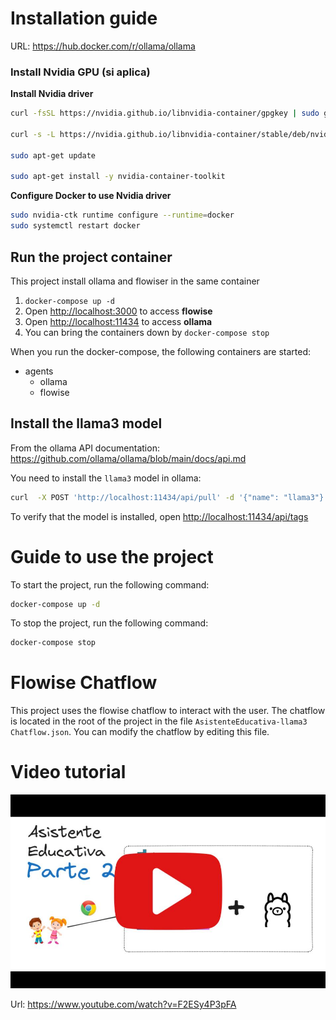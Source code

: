 # Installation guide

URL:
https://hub.docker.com/r/ollama/ollama

### Install Nvidia GPU (si aplica)

**Install Nvidia driver**

```bash
curl -fsSL https://nvidia.github.io/libnvidia-container/gpgkey | sudo gpg --dearmor -o /usr/share/keyrings/nvidia-container-toolkit-keyring.gpg

curl -s -L https://nvidia.github.io/libnvidia-container/stable/deb/nvidia-container-toolkit.list | sed 's#deb https://#deb [signed-by=/usr/share/keyrings/nvidia-container-toolkit-keyring.gpg] https://#g' | sudo tee /etc/apt/sources.list.d/nvidia-container-toolkit.list

sudo apt-get update

sudo apt-get install -y nvidia-container-toolkit
```

**Configure Docker to use Nvidia driver**

```bash
sudo nvidia-ctk runtime configure --runtime=docker
sudo systemctl restart docker
```

## Run the project container

This project install ollama and flowiser in the same container

1. `docker-compose up -d`
2. Open [http://localhost:3000](http://localhost:3000) to access **flowise**
3. Open [http://localhost:11434](http://localhost:11434) to access **ollama**
4. You can bring the containers down by `docker-compose stop`

When you run the docker-compose, the following containers are started:

-   agents
    -   ollama
    -   flowise

## Install the llama3 model

From the ollama API documentation:
https://github.com/ollama/ollama/blob/main/docs/api.md

You need to install the `llama3` model in ollama:

```bash
curl  -X POST 'http://localhost:11434/api/pull' -d '{"name": "llama3"}'
```

To verify that the model is installed, open [http://localhost:11434/api/tags](http://localhost:11434/api/tags)

# Guide to use the project

To start the project, run the following command:

```bash
docker-compose up -d
```

To stop the project, run the following command:

```bash
docker-compose stop
```

# Flowise Chatflow

This project uses the flowise chatflow to interact with the user. The chatflow is located in the root of the project in the file `AsistenteEducativa-llama3 Chatflow.json`. You can modify the chatflow by editing this file.

# Video tutorial

<!-- URL: https://www.youtube.com/watch?v=F2ESy4P3pFA  -->
<!-- video bg: video-img-github.jpg -->

[![Watch the video](video-img-github.jpg)](https://www.youtube.com/watch?v=F2ESy4P3pFA)

Url: https://www.youtube.com/watch?v=F2ESy4P3pFA
